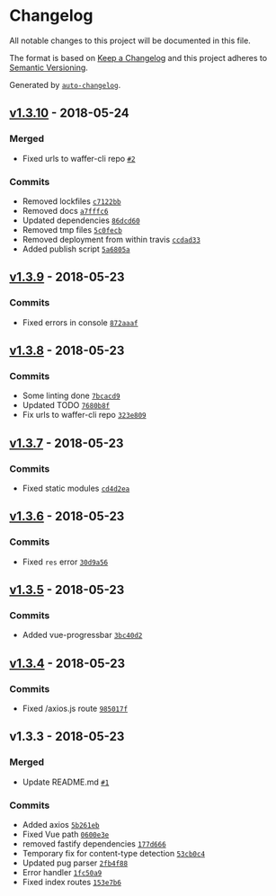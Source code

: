 # Changelog
All notable changes to this project will be documented in this file.

The format is based on [Keep a Changelog](http://keepachangelog.com/en/1.0.0/)
and this project adheres to [Semantic Versioning](http://semver.org/spec/v2.0.0.html).

Generated by [`auto-changelog`](https://github.com/CookPete/auto-changelog).

## [v1.3.10](https://github.com/wafferjs/waffer/compare/v1.3.9...v1.3.10) - 2018-05-24
### Merged
- Fixed urls to waffer-cli repo [`#2`](https://github.com/wafferjs/waffer/pull/2)

### Commits
- Removed lockfiles [`c7122bb`](https://github.com/wafferjs/waffer/commit/c7122bbad21317865d2656c26c8d7348b94d980a)
- Removed docs [`a7fffc6`](https://github.com/wafferjs/waffer/commit/a7fffc6ec873a675f738821a8376727421a3339b)
- Updated dependencies [`86dcd60`](https://github.com/wafferjs/waffer/commit/86dcd601bcc64d429a905003931139471530abd4)
- Removed tmp files [`5c0fecb`](https://github.com/wafferjs/waffer/commit/5c0fecb79d33597d93ab34c929b5647b276403ff)
- Removed deployment from within travis [`ccdad33`](https://github.com/wafferjs/waffer/commit/ccdad330a57c20e1090bbe62846cbc783e51afe1)
- Added publish script [`5a6805a`](https://github.com/wafferjs/waffer/commit/5a6805aea8820873dcb629b1efde150bc44eda16)

## [v1.3.9](https://github.com/wafferjs/waffer/compare/v1.3.8...v1.3.9) - 2018-05-23
### Commits
- Fixed errors in console [`872aaaf`](https://github.com/wafferjs/waffer/commit/872aaafe5cdd23628d29655891679b977c2d6c5f)

## [v1.3.8](https://github.com/wafferjs/waffer/compare/v1.3.7...v1.3.8) - 2018-05-23
### Commits
- Some linting done [`7bcacd9`](https://github.com/wafferjs/waffer/commit/7bcacd9a19186e1f7600f288c9552fe70423dbdb)
- Updated TODO [`7680b8f`](https://github.com/wafferjs/waffer/commit/7680b8fb1098f5a9500767df11e001e99ea57f62)
- Fix urls to waffer-cli repo [`323e809`](https://github.com/wafferjs/waffer/commit/323e809c24f44eafdd97a00deafbc1c458852736)

## [v1.3.7](https://github.com/wafferjs/waffer/compare/v1.3.6...v1.3.7) - 2018-05-23
### Commits
- Fixed static modules [`cd4d2ea`](https://github.com/wafferjs/waffer/commit/cd4d2eabedb10dd67e390f553f94be463457452b)

## [v1.3.6](https://github.com/wafferjs/waffer/compare/v1.3.5...v1.3.6) - 2018-05-23
### Commits
- Fixed `res` error [`30d9a56`](https://github.com/wafferjs/waffer/commit/30d9a5652f71f803af0bfb4f90ba8cf626b9ac21)

## [v1.3.5](https://github.com/wafferjs/waffer/compare/v1.3.4...v1.3.5) - 2018-05-23
### Commits
- Added vue-progressbar [`3bc40d2`](https://github.com/wafferjs/waffer/commit/3bc40d278d1218c60471ebb48f16dc658199e1c0)

## [v1.3.4](https://github.com/wafferjs/waffer/compare/v1.3.3...v1.3.4) - 2018-05-23
### Commits
- Fixed /axios.js route [`985017f`](https://github.com/wafferjs/waffer/commit/985017f1bf7475421aa6607a4710d9d9e9cc9c7e)

## v1.3.3 - 2018-05-23
### Merged
- Update README.md [`#1`](https://github.com/wafferjs/waffer/pull/1)

### Commits
- Added axios [`5b261eb`](https://github.com/wafferjs/waffer/commit/5b261eb1f806fd835819064981ad49cb4d248d9d)
- Fixed Vue path [`0600e3e`](https://github.com/wafferjs/waffer/commit/0600e3e8091c32f611c27c1f59226edb414bd4e0)
- removed fastify dependencies [`177d666`](https://github.com/wafferjs/waffer/commit/177d666d8c01f81bdf3ded24b7c1ef1d129936ec)
- Temporary fix for content-type detection [`53cb0c4`](https://github.com/wafferjs/waffer/commit/53cb0c4f3c796520195f454dc9667e4d316e64f9)
- Updated pug parser [`2fb4f88`](https://github.com/wafferjs/waffer/commit/2fb4f889b080ae98368c829df9972a44e9fa519e)
- Error handler [`1fc50a9`](https://github.com/wafferjs/waffer/commit/1fc50a988f18dadec8b4029ccb6084be070d8bb1)
- Fixed index routes [`153e7b6`](https://github.com/wafferjs/waffer/commit/153e7b644c33eedd936a5de3e98565d1baa90df8)

